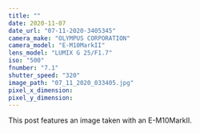 ```yaml
---
title: ""
date: 2020-11-07
date_url: "07-11-2020-3405345"
camera_make: "OLYMPUS CORPORATION"
camera_model: "E-M10MarkII"
lens_model: "LUMIX G 25/F1.7"
iso: "500"
fnumber: "7.1"
shutter_speed: "320"
image_path: "07_11_2020_033405.jpg"
pixel_x_dimension: 
pixel_y_dimension: 
---
```


This post features an image taken with an E-M10MarkII.